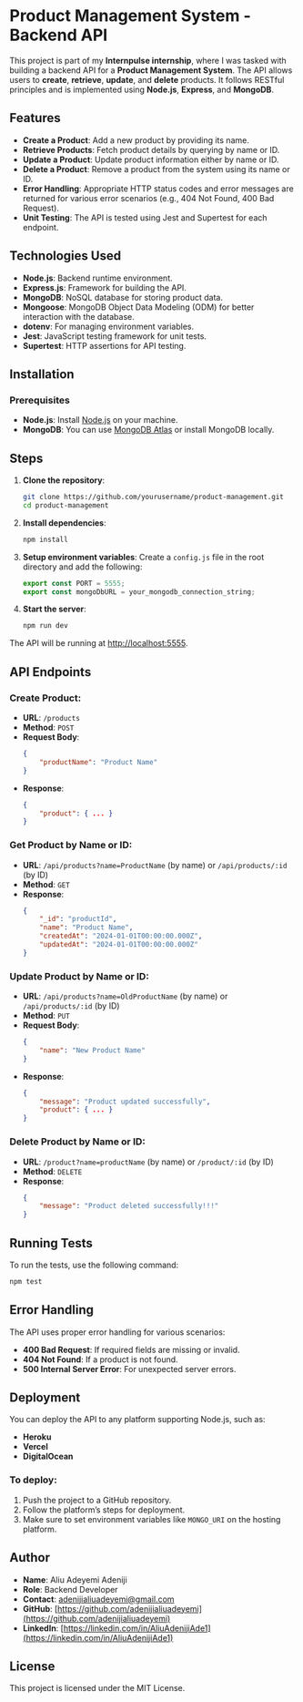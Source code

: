 # Product Management System - Backend API

This project is part of my **Internpulse internship**, where I was tasked with building a backend API for a **Product Management System**. The API allows users to **create**, **retrieve**, **update**, and **delete** products. It follows RESTful principles and is implemented using **Node.js**, **Express**, and **MongoDB**.

## Features

- **Create a Product**: Add a new product by providing its name.
- **Retrieve Products**: Fetch product details by querying by name or ID.
- **Update a Product**: Update product information either by name or ID.
- **Delete a Product**: Remove a product from the system using its name or ID.
- **Error Handling**: Appropriate HTTP status codes and error messages are returned for various error scenarios (e.g., 404 Not Found, 400 Bad Request).
- **Unit Testing**: The API is tested using Jest and Supertest for each endpoint.

## Technologies Used

- **Node.js**: Backend runtime environment.
- **Express.js**: Framework for building the API.
- **MongoDB**: NoSQL database for storing product data.
- **Mongoose**: MongoDB Object Data Modeling (ODM) for better interaction with the database.
- **dotenv**: For managing environment variables.
- **Jest**: JavaScript testing framework for unit tests.
- **Supertest**: HTTP assertions for API testing.

## Installation

### Prerequisites

- **Node.js**: Install [Node.js](https://nodejs.org/) on your machine.
- **MongoDB**: You can use [MongoDB Atlas](https://www.mongodb.com/cloud/atlas) or install MongoDB locally.

## Steps

1. **Clone the repository**:
    ```bash
    git clone https://github.com/yourusername/product-management.git
    cd product-management
    ```

2. **Install dependencies**:
    ```bash
    npm install
    ```

3. **Setup environment variables**:
    Create a `config.js` file in the root directory and add the following:
    ```javascript
    export const PORT = 5555;
    export const mongoDbURL = your_mongodb_connection_string;
    ```

4. **Start the server**:
    ```bash
    npm run dev
    ```

The API will be running at [http://localhost:5555](http://localhost:5555).


## API Endpoints

### Create Product:
- **URL**: `/products`
- **Method**: `POST`
- **Request Body**:
    ```json
    {
        "productName": "Product Name"
    }
    ```
- **Response**:
    ```json
    {
        "product": { ... }
    }
    ```

### Get Product by Name or ID:
- **URL**: `/api/products?name=ProductName` (by name) or `/api/products/:id` (by ID)
- **Method**: `GET`
- **Response**:
    ```json
    {
        "_id": "productId",
        "name": "Product Name",
        "createdAt": "2024-01-01T00:00:00.000Z",
        "updatedAt": "2024-01-01T00:00:00.000Z"
    }
    ```

### Update Product by Name or ID:
- **URL**: `/api/products?name=OldProductName` (by name) or `/api/products/:id` (by ID)
- **Method**: `PUT`
- **Request Body**:
    ```json
    {
        "name": "New Product Name"
    }
    ```
- **Response**:
    ```json
    {
        "message": "Product updated successfully",
        "product": { ... }
    }
    ```

### Delete Product by Name or ID:
- **URL**: `/product?name=productName` (by name) or `/product/:id` (by ID)
- **Method**: `DELETE`
- **Response**:
    ```json
    {
        "message": "Product deleted successfully!!!"
    }
    ```

## Running Tests

To run the tests, use the following command:

```bash
npm test
```

## Error Handling

The API uses proper error handling for various scenarios:

- **400 Bad Request**: If required fields are missing or invalid.
- **404 Not Found**: If a product is not found.
- **500 Internal Server Error**: For unexpected server errors.

## Deployment

You can deploy the API to any platform supporting Node.js, such as:

- **Heroku**
- **Vercel**
- **DigitalOcean**

### To deploy:

1. Push the project to a GitHub repository.
2. Follow the platform’s steps for deployment.
3. Make sure to set environment variables like `MONGO_URI` on the hosting platform.

## Author

- **Name**: Aliu Adeyemi Adeniji
- **Role**: Backend Developer
- **Contact**: [adenijialiuadeyemi@gmail.com](mailto:adenijialiuadeyemi@gmail.com)
- **GitHub**: [https://github.com/adenijialiuadeyemi](https://github.com/adenijialiuadeyemi)
- **LinkedIn**: [https://linkedin.com/in/AliuAdenijiAde1](https://linkedin.com/in/AliuAdenijiAde1)

## License

This project is licensed under the MIT License.
